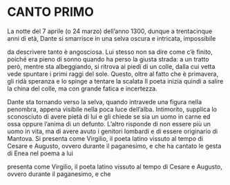 # CANTO PRIMO

La notte del 7 aprile (o 24 marzo) dell’anno 1300, dunque a
trentacinque anni di età, Dante si smarrisce in una selva oscura e intricata, impossibile

 da descrivere tanto è angosciosa. Lui stesso non sa dire come c’è finito, poiché era pieno di sonno quando ha perso la giusta strada: a un tratto però, mentre sta albeggiando, si ritrova ai piedi di un colle, dalla cui vetta vede spuntare i primi raggi del sole. Questo, oltre al fatto che è primavera, gli ridà speranza e lo spinge a tentare la scalata  Il poeta inizia quindi a salire la china del colle, ma con grande fatica e incertezza.

 Dante sta tornando verso la selva, quando intravede una figura nella penombra, appena visibile nella poca luce dell’alba. Intimorito, supplica lo sconosciuto di avere pietà di lui e gli chiede se sia un uomo in carne ed ossa oppure l’anima di un defunto. L’altro risponde di non essere più un uomo in vita, ma di avere avuto i genitori lombardi e di essere originario di Mantova. Si presenta come Virgilio, il poeta latino vissuto al tempo di Cesare e Augusto, ovvero durante il paganesimo, e che ha cantato le gesta di Enea nel poema a lui

 presenta come Virgilio, il poeta latino vissuto al tempo di Cesare e Augusto, ovvero durante il paganesimo, e che
